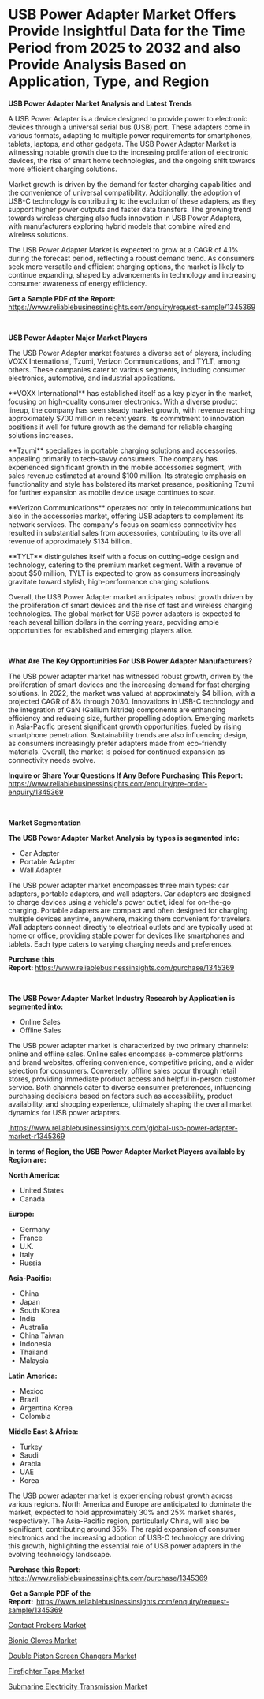 <p><h1>USB Power Adapter Market Offers Provide Insightful Data for the Time Period from 2025 to 2032 and also Provide Analysis Based on Application, Type, and Region</h1></p><p><strong>USB Power Adapter Market Analysis and Latest Trends</strong></p>
<p><p>A USB Power Adapter is a device designed to provide power to electronic devices through a universal serial bus (USB) port. These adapters come in various formats, adapting to multiple power requirements for smartphones, tablets, laptops, and other gadgets. The USB Power Adapter Market is witnessing notable growth due to the increasing proliferation of electronic devices, the rise of smart home technologies, and the ongoing shift towards more efficient charging solutions.</p><p>Market growth is driven by the demand for faster charging capabilities and the convenience of universal compatibility. Additionally, the adoption of USB-C technology is contributing to the evolution of these adapters, as they support higher power outputs and faster data transfers. The growing trend towards wireless charging also fuels innovation in USB Power Adapters, with manufacturers exploring hybrid models that combine wired and wireless solutions.</p><p>The USB Power Adapter Market is expected to grow at a CAGR of 4.1% during the forecast period, reflecting a robust demand trend. As consumers seek more versatile and efficient charging options, the market is likely to continue expanding, shaped by advancements in technology and increasing consumer awareness of energy efficiency.</p></p>
<p><strong>Get a Sample PDF of the Report:&nbsp;</strong> <a href="https://www.reliablebusinessinsights.com/enquiry/request-sample/1345369?utm_campaign=1113&utm_medium=2&utm_source=Github&utm_content=ia&utm_term=04042025&utm_id=usb-power-adapter">https://www.reliablebusinessinsights.com/enquiry/request-sample/1345369</a></p>
<p>&nbsp;</p>
<p><strong>USB Power Adapter Major Market Players</strong></p>
<p><p>The USB Power Adapter market features a diverse set of players, including VOXX International, Tzumi, Verizon Communications, and TYLT, among others. These companies cater to various segments, including consumer electronics, automotive, and industrial applications.</p><p>**VOXX International** has established itself as a key player in the market, focusing on high-quality consumer electronics. With a diverse product lineup, the company has seen steady market growth, with revenue reaching approximately $700 million in recent years. Its commitment to innovation positions it well for future growth as the demand for reliable charging solutions increases.</p><p>**Tzumi** specializes in portable charging solutions and accessories, appealing primarily to tech-savvy consumers. The company has experienced significant growth in the mobile accessories segment, with sales revenue estimated at around $100 million. Its strategic emphasis on functionality and style has bolstered its market presence, positioning Tzumi for further expansion as mobile device usage continues to soar.</p><p>**Verizon Communications** operates not only in telecommunications but also in the accessories market, offering USB adapters to complement its network services. The company's focus on seamless connectivity has resulted in substantial sales from accessories, contributing to its overall revenue of approximately $134 billion.</p><p>**TYLT** distinguishes itself with a focus on cutting-edge design and technology, catering to the premium market segment. With a revenue of about $50 million, TYLT is expected to grow as consumers increasingly gravitate toward stylish, high-performance charging solutions.</p><p>Overall, the USB Power Adapter market anticipates robust growth driven by the proliferation of smart devices and the rise of fast and wireless charging technologies. The global market for USB power adapters is expected to reach several billion dollars in the coming years, providing ample opportunities for established and emerging players alike.</p></p>
<p>&nbsp;</p>
<p><strong>What Are The Key Opportunities For USB Power Adapter Manufacturers?</strong></p>
<p><p>The USB power adapter market has witnessed robust growth, driven by the proliferation of smart devices and the increasing demand for fast charging solutions. In 2022, the market was valued at approximately $4 billion, with a projected CAGR of 8% through 2030. Innovations in USB-C technology and the integration of GaN (Gallium Nitride) components are enhancing efficiency and reducing size, further propelling adoption. Emerging markets in Asia-Pacific present significant growth opportunities, fueled by rising smartphone penetration. Sustainability trends are also influencing design, as consumers increasingly prefer adapters made from eco-friendly materials. Overall, the market is poised for continued expansion as connectivity needs evolve.</p></p>
<p><strong>Inquire or Share Your Questions If Any Before Purchasing This Report:</strong> <a href="https://www.reliablebusinessinsights.com/enquiry/pre-order-enquiry/1345369?utm_campaign=1113&utm_medium=2&utm_source=Github&utm_content=ia&utm_term=04042025&utm_id=usb-power-adapter">https://www.reliablebusinessinsights.com/enquiry/pre-order-enquiry/1345369</a></p>
<p>&nbsp;</p>
<p><strong>Market Segmentation</strong></p>
<p><strong>The USB Power Adapter Market Analysis by types is segmented into:</strong></p>
<p><ul><li>Car Adapter</li><li>Portable Adapter</li><li>Wall Adapter</li></ul></p>
<p><p>The USB power adapter market encompasses three main types: car adapters, portable adapters, and wall adapters. Car adapters are designed to charge devices using a vehicle's power outlet, ideal for on-the-go charging. Portable adapters are compact and often designed for charging multiple devices anytime, anywhere, making them convenient for travelers. Wall adapters connect directly to electrical outlets and are typically used at home or office, providing stable power for devices like smartphones and tablets. Each type caters to varying charging needs and preferences.</p></p>
<p><strong>Purchase this Report:&nbsp;</strong><a href="https://www.reliablebusinessinsights.com/purchase/1345369?utm_campaign=1113&utm_medium=2&utm_source=Github&utm_content=ia&utm_term=04042025&utm_id=usb-power-adapter">https://www.reliablebusinessinsights.com/purchase/1345369</a></p>
<p>&nbsp;</p>
<p><strong>The USB Power Adapter Market Industry Research by Application is segmented into:</strong></p>
<p><ul><li>Online Sales</li><li>Offline Sales</li></ul></p>
<p><p>The USB power adapter market is characterized by two primary channels: online and offline sales. Online sales encompass e-commerce platforms and brand websites, offering convenience, competitive pricing, and a wider selection for consumers. Conversely, offline sales occur through retail stores, providing immediate product access and helpful in-person customer service. Both channels cater to diverse consumer preferences, influencing purchasing decisions based on factors such as accessibility, product availability, and shopping experience, ultimately shaping the overall market dynamics for USB power adapters.</p></p>
<p><a href="https://www.reliablebusinessinsights.com/global-usb-power-adapter-market-r1345369?utm_campaign=1113&utm_medium=2&utm_source=Github&utm_content=ia&utm_term=04042025&utm_id=usb-power-adapter">&nbsp;https://www.reliablebusinessinsights.com/global-usb-power-adapter-market-r1345369</a></p>
<p><strong>In terms of Region, the USB Power Adapter Market Players available by Region are:</strong></p>
<p>
    <p> <strong> North America: </strong>
        <ul>
            <li>United States</li>
            <li>Canada</li>
        </ul>
        </p> 
    <p> <strong> Europe: </strong>
        <ul>
            <li>Germany</li>
            <li>France</li>
            <li>U.K.</li>
            <li>Italy</li>
            <li>Russia</li>
        </ul>
        </p> 
    <p> <strong> Asia-Pacific: </strong>
        <ul>
            <li>China</li>
            <li>Japan</li>
            <li>South Korea</li>
            <li>India</li>
            <li>Australia</li>
            <li>China Taiwan</li>
            <li>Indonesia</li>
            <li>Thailand</li>
            <li>Malaysia</li>
        </ul>
        </p> 
    <p> <strong> Latin America: </strong>
        <ul>
            <li>Mexico</li>
            <li>Brazil</li>
            <li>Argentina Korea</li>
            <li>Colombia</li>
        </ul>
        </p> 
    <p> <strong> Middle East & Africa: </strong>
        <ul>
            <li>Turkey</li>
            <li>Saudi</li>
            <li>Arabia</li>
            <li>UAE</li>
            <li>Korea</li>
        </ul>
    </p>
    </p>
<p><p>The USB power adapter market is experiencing robust growth across various regions. North America and Europe are anticipated to dominate the market, expected to hold approximately 30% and 25% market shares, respectively. The Asia-Pacific region, particularly China, will also be significant, contributing around 35%. The rapid expansion of consumer electronics and the increasing adoption of USB-C technology are driving this growth, highlighting the essential role of USB power adapters in the evolving technology landscape.</p></p>
<p><strong>Purchase this Report: </strong><a href="https://www.reliablebusinessinsights.com/purchase/1345369?utm_campaign=1113&utm_medium=2&utm_source=Github&utm_content=ia&utm_term=04042025&utm_id=usb-power-adapter">https://www.reliablebusinessinsights.com/purchase/1345369</a></p>
<p>&nbsp;<strong>Get a Sample PDF of the Report:&nbsp;&nbsp;</strong><a href="https://www.reliablebusinessinsights.com/enquiry/request-sample/1345369?utm_campaign=1113&utm_medium=2&utm_source=Github&utm_content=ia&utm_term=04042025&utm_id=usb-power-adapter">https://www.reliablebusinessinsights.com/enquiry/request-sample/1345369</a></p>
<p><strong></strong></p>
<p><p><a href="https://www.linkedin.com/pulse/acomprehensive-analysis-onthe-sizedynamicsand-expected-w6c9e?utm_campaign=1113&utm_medium=2&utm_source=Github&utm_content=ia&utm_term=04042025&utm_id=usb-power-adapter">Contact Probers Market</a></p><p><a href="https://github.com/edderkoliso1/Market-Research-Report-List-1/blob/main/bionic-gloves-market.md?utm_campaign=1113&utm_medium=2&utm_source=Github&utm_content=ia&utm_term=04042025&utm_id=usb-power-adapter">Bionic Gloves Market</a></p><p><a href="https://www.linkedin.com/pulse/financial-insights-market-potential-double-piston-screen-cqyse?utm_campaign=1113&utm_medium=2&utm_source=Github&utm_content=ia&utm_term=04042025&utm_id=usb-power-adapter">Double Piston Screen Changers Market</a></p><p><a href="https://github.com/sarialahipff/Market-Research-Report-List-1/blob/main/firefighter-tape-market.md?utm_campaign=1113&utm_medium=2&utm_source=Github&utm_content=ia&utm_term=04042025&utm_id=usb-power-adapter">Firefighter Tape Market</a></p><p><a href="https://www.linkedin.com/pulse/projecting-submarine-electricity-transmission-markets-future-yzmme?utm_campaign=1113&utm_medium=2&utm_source=Github&utm_content=ia&utm_term=04042025&utm_id=usb-power-adapter">Submarine Electricity Transmission Market</a></p></p>
